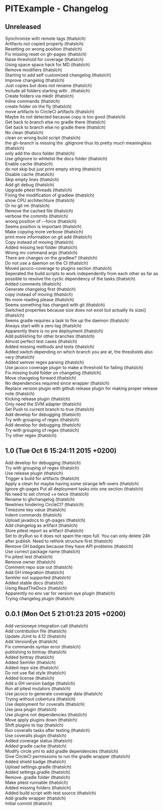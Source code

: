 PITExample - Changelog
======================

Unreleased  
----------  
Synchronize with remote tags (thatsIch)  
Artifacts not copied properly (thatsIch)  
Resetting on wrong position (thatsIch)  
Fix missing reset on gh-pages (thatsIch)  
Raise threshold for coverage (thatsIch)  
Using space space hack for MD (thatsIch)  
Remove modifiers (thatsIch)  
Starting to add self customized changelog (thatsIch)  
Improve changelog (thatsIch)  
Just copies but does not rename (thatsIch)  
Include all folders starting with . (thatsIch)  
Create folders via mkdir (thatsIch)  
Inline commands (thatsIch)  
create folder on the fly (thatsIch)  
move artifacts to CircleCI artifacts (thatsIch)  
Maybe its not detected because copy is too good (thatsIch)  
Get back to branch else no gradle there (thatsIch)  
Get back to branch else no gradle there (thatsIch)  
No clean (thatsIch)  
clean on wrong build script (thatsIch)  
the gh-branch is missing the .gitignore thus its pretty much meaningless (thatsIch)  
only add the docs folder (thatsIch)  
Use gitignore to whitelist the docs folder (thatsIch)  
Enable cache (thatsIch)  
do not skip but just print empty string (thatsIch)  
Disable cache (thatsIch)  
Skip empty lines (thatsIch)  
Add git debug (thatsIch)  
Upgrade pitest threads (thatsIch)  
Fixing the modification of gradlew (thatsIch)  
show CPU architechture (thatsIch)  
Or no git rm (thatsIch)  
Remove the cached file (thatsIch)  
verbose the commits (thatsIch)  
wrong position of --force (thatsIch)  
Seems position is important (thatsIch)  
Make copying more verbose (thatsIch)  
print more information on git add (thatsIch)  
Copy instead of moving (thatsIch)  
Added missing test folder (thatsIch)  
Wrong mv command args (thatsIch)  
There are changes on the gradlew? (thatsIch)  
Do not use a daemon on the CI (thatsIch)  
Moved jacoco-coverage to plugins section (thatsIch)  
Seperated the build scripts to work independently from each other as far as possible to resolve the cyclic dependency of the tasks (thatsIch)  
Added comments (thatsIch)  
Generate changelog first (thatsIch)  
copy instead of moving (thatsIch)  
No more reading please (thatsIch)  
Seems something has changed with git (thatsIch)  
Switched properties because size does not exist but actually its size() (thatsIch)  
Seems gradle requires a task to fire up the daemon (thatsIch)  
Always start with a zero tag (thatsIch)  
Apparently there is no pre deployment (thatsIch)  
Add publishing for other branches (thatsIch)  
Almost perfect test cases (thatsIch)  
Added missing methods and tests (thatsIch)  
Added switch depending on which branch you are at, the thresholds also vary (thatsIch)  
Added semver regex parsing (thatsIch)  
Use jacoco coverage plugin to make a threshold for failing (thatsIch)  
Fix missing build folder on changelog (thatsIch)  
Move changelog forward (thatsIch)  
No dependencies required since wrapper (thatsIch)  
Replace version plugin with github release plugin for making proper release note (thatsIch)  
Kicking release plugin (thatsIch)  
Only need the SVM adapter (thatsIch)  
Set Push to current branch to true (thatsIch)  
Add develop for debugging (thatsIch)  
Try with grouping of regex (thatsIch)  
Add develop for debugging (thatsIch)  
Try with grouping of regex (thatsIch)  
Try other regex (thatsIch)  
  
1.0 (Tue Oct 6 15:24:11 2015 +0200)  
-----------------------------------  
Add develop for debugging (thatsIch)  
Try with grouping of regex (thatsIch)  
Use release plugin (thatsIch)  
Trigger a build for artifacts (thatsIch)  
Apply a clean for maybe having some strange left-overs (thatsIch)  
Ignore gh-pages Put all deployment tasks into one section (thatsIch)  
No need to set chmod +x twice (thatsIch)  
Rename to ghchangelog (thatsIch)  
Newlines hindering CircleCI? (thatsIch)  
Timezone key value (thatsIch)  
Indent commands (thatsIch)  
Upload javadocs to gh-pages (thatsIch)  
Add changelog as artifact (thatsIch)  
Store pitest report as artifact (thatsIch)  
Set to dryRun so it does not spam the repo full. You can only delete 24h after publish. Need to rethink structure first (thatsIch)  
Remove GH badges because they have API problems (thatsIch)  
Use correct package name (thatsIch)  
Fix pitest test (thatsIch)  
Remove owner (thatsIch)  
Comment repo size out (thatsIch)  
Add GH integration (thatsIch)  
SemVer not supported (thatsIch)  
Added stable docs (thatsIch)  
Using ReadTheDocs (thatsIch)  
Apparently no env var for version eye plugin (thatsIch)  
Trying changelog plugin (thatsIch)  
  
0.0.1 (Mon Oct 5 21:01:23 2015 +0200)  
-------------------------------------  
Add versioneye integration call (thatsIch)  
Add contribution file (thatsIch)  
Update JUnit to 4.12 (thatsIch)  
Add VersionEye (thatsIch)  
Fix commands syntax error (thatsIch)  
publishing to bintray (thatsIch)  
Added bintray (thatsIch)  
Added SemVer (thatsIch)  
Added repo size (thatsIch)  
Do not use flat style (thatsIch)  
Added license (thatsIch)  
Add a GH version badge (thatsIch)  
Run all pitest mutators (thatsIch)  
Use jacoco to generate coverage data (thatsIch)  
Trying without cobertura (thatsIch)  
Use deployment for coveralls (thatsIch)  
Use java plugin (thatsIch)  
Use plugins not dependencies (thatsIch)  
Move apply plugins down (thatsIch)  
Shift plugins to top (thatsIch)  
Run coveralls tasks after testing (thatsIch)  
Use coveralls plugin (thatsIch)  
Added coverage status (thatsIch)  
Added gradle cache (thatsIch)  
Modify circle.yml to add gradle dependencies (thatsIch)  
Give CircleCI permissions to run the gradle wrapper (thatsIch)  
Added shield badge (thatsIch)  
Upload settings.gradle (thatsIch)  
Added settings.gradle (thatsIch)  
Remove .gradle folder (thatsIch)  
Make pitest runnable (thatsIch)  
Added missing folders (thatsIch)  
Added build script with test source (thatsIch)  
Add gradle wrapper (thatsIch)  
Initial commit (thatsIch)  
  
